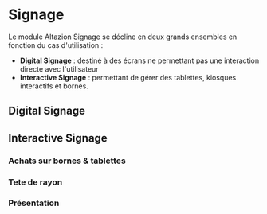 # Signage

Le module Altazion Signage se décline en deux grands ensembles en fonction du cas d'utilisation :

- **Digital Signage** : destiné à des écrans ne permettant pas une interaction directe avec l'utilisateur
- **Interactive Signage** : permettant de gérer des tablettes, kiosques interactifs et bornes.

## Digital Signage

## Interactive Signage

### Achats sur bornes & tablettes

### Tete de rayon

### Présentation 

